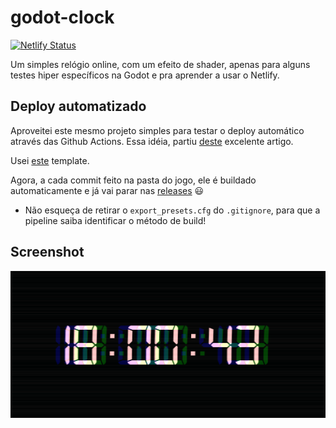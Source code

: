 # godot-clock

[![Netlify Status](https://api.netlify.com/api/v1/badges/269faabf-b19b-47b9-bf98-0747b9183dc6/deploy-status)](https://app.netlify.com/sites/godot-clock/deploys)

Um simples relógio online, com um efeito de shader, apenas para alguns testes hiper específicos na Godot e pra aprender a usar o Netlify.

## Deploy automatizado

Aproveitei este mesmo projeto simples para testar o deploy automático através das Github Actions. Essa idéia, partiu [deste](https://saltares.com/continuous-delivery-pipeline-for-godot-and-itch.io/) excelente artigo.

Usei [este](https://github.com/firebelley/godot-export) template.

Agora, a cada commit feito na pasta do jogo, ele é buildado automaticamente e já vai parar nas [releases](https://github.com/renanstd/godot-clock/releases) 😃

- Não esqueça de retirar o `export_presets.cfg` do `.gitignore`, para que a pipeline saiba identificar o método de build!

## Screenshot

![screenshot](https://github.com/renanstd/godot-clock/blob/main/Images/clock.png)
